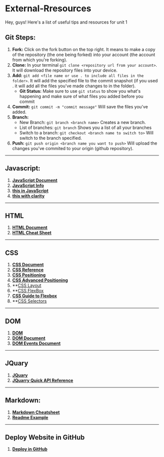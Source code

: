 # External-Rresources
Hey, guys! Here's a list of useful tips and resources for unit 1

## Git Steps:
1. **Fork:** Click on the fork button on the top right. It means to make a copy of the repository (the one being forked) into your account (the account from which you're forking).
2. **Clone:** In your terminal `git clone <repository url from your account>`. It will download the repository files into your device.
3. **Add:** `git add <file name or use . to include all files in the folder>`. It will add the specified file to the commit snapshot (if you used . it will add all the files you've made changes to in the folder).
   * **Git Status:** Make sure to use `git status` to show you what's happening and make sure of what files you added before you commit
4. **Commit:** `git commit -m "commit message"` Will save the files you've added.
5. **Branch:**
   * New Branch: `git branch <branch name>` Creates a new branch.
    * List of branches: `git branch` Shows you a list of all your branches
    * Switch to a branch: `git checkout <branch name to switch to>` Will switch to the branch specified.
6. **Push:** `git push origin <branch name you want to push>` Will upload the changes you've commited to your origin (github repository).

---
## Javascript:
1. **[JavaScript Document](https://devdocs.io/javascript/)**
2. **[JavaScript Info](https://javascript.info/)**
3. **[this in JavaScript](https://john-dugan.com/this-in-javascript/)**
4. **[this with clarity](http://javascriptissexy.com/understand-javascripts-this-with-clarity-and-master-it/)**
---

## HTML
1. **[HTML Document](https://devdocs.io/html/)**
2. **[HTML Cheat Sheet](https://html.com/wp-content/uploads/html-cheat-sheet.pdf)**
---

## CSS
1. **[CSS Document](https://devdocs.io/css/)**
2. **[CSS Reference](https://cssreference.io/)**
3. **[CSS Positioning](https://cssreference.io/positioning/)**
4. **[CSS Advanced Positioning](https://internetingishard.com/html-and-css/advanced-positioning/)**
5. **[CSS Layout](http://learnlayout.com/toc.html)
6. **[CSS FlexBox](https://the-echoplex.net/flexyboxes/)
7. **[CSS Guide to Flexbox](https://css-tricks.com/snippets/css/a-guide-to-flexbox/)**
8. **[CSS Selectors](https://www.w3schools.com/cssref/css_selectors.asp)
---

## DOM
1. **[DOM](https://javascript.info/dom-navigation)**
2. **[DOM Document](https://devdocs.io/dom/)**
2. **[DOM Events Document](https://devdocs.io/dom_events/)**
---

## JQuary
1. **[JQuary](https://htmlcheatsheet.com/jquery/)**
2. **[JQuarry Quick API Reference](https://oscarotero.com/jquery/)**
---

## Markdown:
1. **[Markdown Cheatsheet](http://assemble.io/docs/Cheatsheet-Markdown.html)**
2. **[Readme Example](https://github.com/akashnimare/foco/blob/master/readme.md)**
---

## Deploy Website in GitHub
1. **[Deploy in GitHub](https://github.com/sei-jed-10/github-website-deploy)**
